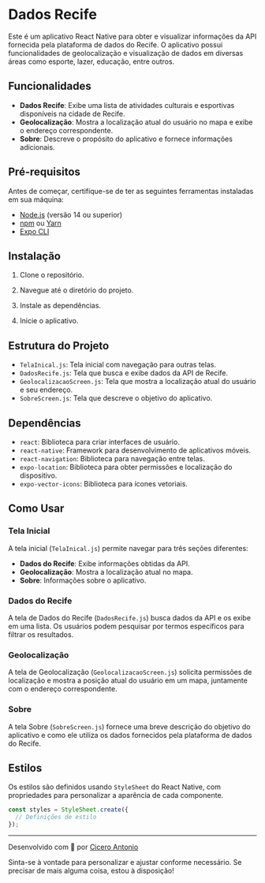 # Dados Recife 

Este é um aplicativo React Native para obter e visualizar informações da API fornecida pela plataforma de dados do Recife. O aplicativo possui funcionalidades de geolocalização e visualização de dados em diversas áreas como esporte, lazer, educação, entre outros.

## Funcionalidades

- **Dados Recife**: Exibe uma lista de atividades culturais e esportivas disponíveis na cidade de Recife.
- **Geolocalização**: Mostra a localização atual do usuário no mapa e exibe o endereço correspondente.
- **Sobre**: Descreve o propósito do aplicativo e fornece informações adicionais.

## Pré-requisitos

Antes de começar, certifique-se de ter as seguintes ferramentas instaladas em sua máquina:

- [Node.js](https://nodejs.org/) (versão 14 ou superior)
- [npm](https://www.npmjs.com/) ou [Yarn](https://yarnpkg.com/)
- [Expo CLI](https://docs.expo.dev/get-started/installation/)

## Instalação

1. Clone o repositório.
2. Navegue até o diretório do projeto.
3. Instale as dependências.


4. Inicie o aplicativo.
## Estrutura do Projeto

- `TelaInical.js`: Tela inicial com navegação para outras telas.
- `DadosRecife.js`: Tela que busca e exibe dados da API de Recife.
- `GeolocalizacaoScreen.js`: Tela que mostra a localização atual do usuário e seu endereço.
- `SobreScreen.js`: Tela que descreve o objetivo do aplicativo.

## Dependências

- `react`: Biblioteca para criar interfaces de usuário.
- `react-native`: Framework para desenvolvimento de aplicativos móveis.
- `react-navigation`: Biblioteca para navegação entre telas.
- `expo-location`: Biblioteca para obter permissões e localização do dispositivo.
- `expo-vector-icons`: Biblioteca para ícones vetoriais.

## Como Usar

### Tela Inicial

A tela inicial (`TelaInical.js`) permite navegar para três seções diferentes:
- **Dados do Recife**: Exibe informações obtidas da API.
- **Geolocalização**: Mostra a localização atual no mapa.
- **Sobre**: Informações sobre o aplicativo.

### Dados do Recife

A tela de Dados do Recife (`DadosRecife.js`) busca dados da API e os exibe em uma lista. Os usuários podem pesquisar por termos específicos para filtrar os resultados.

### Geolocalização

A tela de Geolocalização (`GeolocalizacaoScreen.js`) solicita permissões de localização e mostra a posição atual do usuário em um mapa, juntamente com o endereço correspondente.

### Sobre

A tela Sobre (`SobreScreen.js`) fornece uma breve descrição do objetivo do aplicativo e como ele utiliza os dados fornecidos pela plataforma de dados do Recife.

## Estilos

Os estilos são definidos usando `StyleSheet` do React Native, com propriedades para personalizar a aparência de cada componente.

```javascript
const styles = StyleSheet.create({
  // Definições de estilo
});
```
---

Desenvolvido com 💙 por [Cicero Antonio](https://github.com/cicerooant)



Sinta-se à vontade para personalizar e ajustar conforme necessário. Se precisar de mais alguma coisa, estou à disposição!
